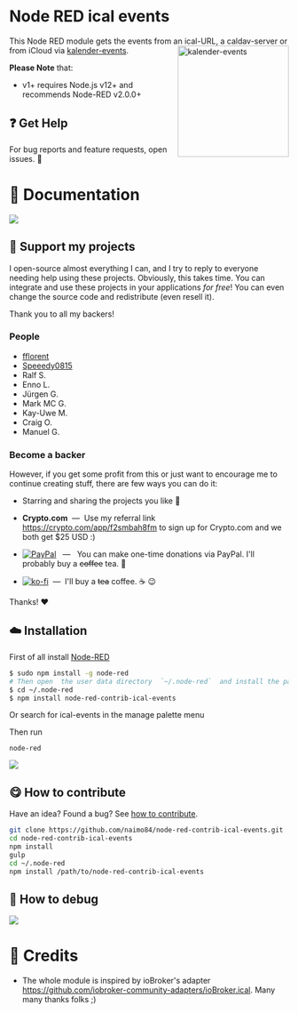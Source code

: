 # Node RED ical events

This Node RED module gets the events from an ical-URL, a caldav-server or from iCloud via [kalender-events](https://github.com/naimo84/kalender-events).
<a href="https://github.com/naimo84/kalender-events"><img src="https://github.com/naimo84/kalender-events/blob/master/docs/logo.png" align="right" width="200" alt="kalender-events"></a>

**Please Note** that:

* v1+ requires Node.js v12+ and recommends Node-RED v2.0.0+




## :question: Get Help

For bug reports and feature requests, open issues. :bug:


# :memo: Documentation

<a href="https://naimo84.github.io/kalender-events" target="_blank">
<img src="https://img.shields.io/badge/doku-naimo84.github.io-0078D6?style=for-the-badge&logo=github&logoColor=white"/>
</a>  

<br>

## :sparkling_heart: Support my projects

I open-source almost everything I can, and I try to reply to everyone needing help using these projects. Obviously,
this takes time. You can integrate and use these projects in your applications _for free_! You can even change the source code and redistribute (even resell it).

Thank you to all my backers!
### People

- [fflorent](https://github.com/fflorent)
- [Speeedy0815](https://github.com/Speeedy0815)
- Ralf S.
- Enno L.
- Jürgen G.
- Mark MC G.
- Kay-Uwe M.
- Craig O.
- Manuel G.

### Become a backer


However, if you get some profit from this or just want to encourage me to continue creating stuff, there are few ways you can do it:

- Starring and sharing the projects you like :rocket:
- **Crypto.&#65279;com** &nbsp;—&nbsp; Use my referral link https://crypto.com/app/f2smbah8fm to sign up for Crypto.&#65279;com and we both get $25 USD :)  

- [![PayPal](https://img.shields.io/badge/Donate-PayPal-blue.svg?style=for-the-badge)][paypal-donations] &nbsp; — &nbsp; You can make one-time donations via PayPal. I'll probably buy a ~~coffee~~ tea. :tea:
- [![ko-fi](https://ko-fi.com/img/githubbutton_sm.svg)](https://ko-fi.com/T6T412CXA) &nbsp;—&nbsp; I'll buy a ~~tea~~ coffee. :coffee: :wink:

Thanks! :heart:
## :cloud: Installation

First of all install [Node-RED](http://nodered.org/docs/getting-started/installation)

```sh
$ sudo npm install -g node-red
# Then open  the user data directory  `~/.node-red`  and install the package
$ cd ~/.node-red
$ npm install node-red-contrib-ical-events
```

Or search for ical-events in the manage palette menu

Then run

```
node-red
```
<img src="https://img.shields.io/npm/dy/node-red-contrib-ical-events?style=for-the-badge"/>

## :yum: How to contribute

Have an idea? Found a bug? See [how to contribute][contributing].

```sh
git clone https://github.com/naimo84/node-red-contrib-ical-events.git
cd node-red-contrib-ical-events
npm install
gulp
cd ~/.node-red
npm install /path/to/node-red-contrib-ical-events
```


## :bug: How to debug


<a href="https://naimo84.github.io/kalender-events/guide/debug.html" target="_blank">
<img src="https://img.shields.io/badge/DEBUG-naimo84.github.io-0078D6?style=for-the-badge&logo=github&logoColor=white"/>
</a>  

<br>

# :scroll: Credits

-   The whole module is inspired by ioBroker's adapter https://github.com/iobroker-community-adapters/ioBroker.ical. Many many thanks folks ;)


[paypal-donations]: https://paypal.me/NeumannBenjamin
[contributing]: /CONTRIBUTING.md
